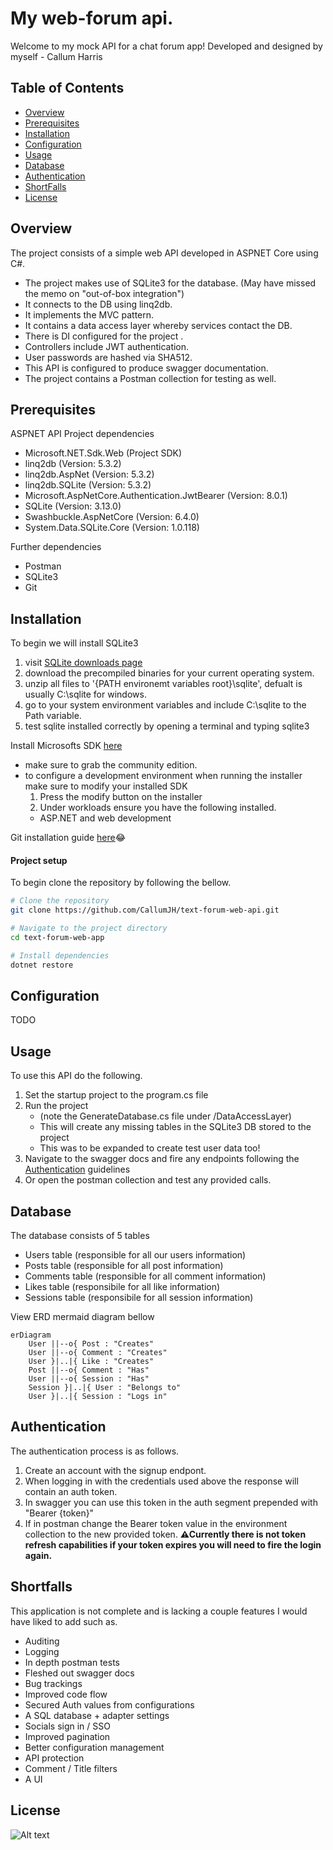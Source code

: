# My web-forum api.

Welcome to my mock API for a chat forum app!
Developed and designed by myself - Callum Harris

## Table of Contents

- [Overview](#overview)
- [Prerequisites](#prerequisites)
- [Installation](#installation)
- [Configuration](#configuration)
- [Usage](#usage)
- [Database](#database)
- [Authentication](#authentication)
- [ShortFalls](#shortfalls)
- [License](#license)

## Overview

The project consists of a simple web API developed in ASPNET Core using C#.

- The project makes use of SQLite3 for the database. (May have missed the memo on "out-of-box integration")
- It connects to the DB using linq2db.
- It implements the MVC pattern.
- It contains a data access layer whereby services contact the DB.
- There is DI configured for the project .
- Controllers include JWT authentication.
- User passwords are hashed via SHA512.
- This API is configured to produce swagger documentation. 
- The project contains a Postman collection for testing as well.

## Prerequisites

ASPNET API Project dependencies

- Microsoft.NET.Sdk.Web (Project SDK)
- linq2db (Version: 5.3.2)
- linq2db.AspNet (Version: 5.3.2)
- linq2db.SQLite (Version: 5.3.2)
- Microsoft.AspNetCore.Authentication.JwtBearer (Version: 8.0.1)
- SQLite (Version: 3.13.0)
- Swashbuckle.AspNetCore (Version: 6.4.0)
- System.Data.SQLite.Core (Version: 1.0.118)

Further dependencies

- Postman
- SQLite3
- Git

## Installation

To begin we will install SQLite3
1. visit [SQLite downloads page](https://www.sqlite.org/download.html)
2. download the precompiled binaries for your current operating system.
3. unzip all files to '{PATH environemt variables root}\sqlite', defualt is usually C:\sqlite for windows.
4. go to your system environment variables and include C:\sqlite to the Path variable.
5. test sqlite installed correctly by opening a terminal and typing sqlite3

Install Microsofts SDK [here](https://visualstudio.microsoft.com/downloads/)
- make sure to grab the community edition.
- to configure a development environment when running the installer make sure to modify your installed SDK
    1. Press the modify button on the installer
    2. Under workloads ensure you have the following installed.
    -  ASP.NET and web development

Git installation guide [here](https://git-scm.com/book/en/v2/Getting-Started-Installing-Git)😂

#### Project setup

To begin clone the repository by following the bellow.
```bash
# Clone the repository
git clone https://github.com/CallumJH/text-forum-web-api.git

# Navigate to the project directory
cd text-forum-web-app

# Install dependencies
dotnet restore
```

## Configuration
TODO

## Usage
To use this API do the following.

1. Set the startup project to the program.cs file
2. Run the project 
    - (note the GenerateDatabase.cs file under /DataAccessLayer)
    - This will create any missing tables in the SQLite3 DB stored to the project
    - This was to be expanded to create test user data too!
3. Navigate to the swagger docs and fire any endpoints following the [Authentication](#authentication) guidelines
4. Or open the postman collection and test any provided calls.

## Database
The database consists of 5 tables
- Users table (responsible for all our users information)
- Posts table (responsible for all post information)
- Comments table (responsible for all comment information)
- Likes table (responsibile for all like information)
- Sessions table (responsibile for all session information)

View ERD mermaid diagram bellow

```mermaid
erDiagram
    User ||--o{ Post : "Creates"
    User ||--o{ Comment : "Creates"
    User }|..|{ Like : "Creates"
    Post ||--o{ Comment : "Has"
    User ||--o{ Session : "Has"
    Session }|..|{ User : "Belongs to"
    User }|..|{ Session : "Logs in"
```

## Authentication
The authentication process is as follows.

1. Create an account with the signup endpont.
2. When logging in with the credentials used above the response will contain an auth token.
3. In swagger you can use this token in the auth segment prepended with "Bearer {token}"
4. If in postman change the Bearer token value in the environment collection to the new provided token.
<b>⚠Currently there is not token refresh capabilities if your token expires you will need to fire the login again.</b>  

## Shortfalls

This application is not complete and is lacking a couple features 
I would have liked to add such as.

- Auditing
- Logging
- In depth postman tests
- Fleshed out swagger docs
- Bug trackings
- Improved code flow
- Secured Auth values from configurations
- A SQL database + adapter settings
- Socials sign in / SSO
- Improved pagination
- Better configuration management
- API protection
- Comment / Title filters
- A UI

## License
![Alt text](https://m.media-amazon.com/images/I/61GSC7FWWtL._AC_UF894,1000_QL80_.jpg "a title")